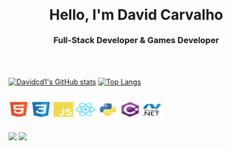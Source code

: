 <h1 align="center">Hello, I'm David Carvalho</h1>
<h3 align="center">Full-Stack Developer & Games Developer</h3>
</br></br>

[![Davidcd1's GitHub stats](https://github-readme-stats.vercel.app/api?username=Davidcd1&show_icons=true&theme=merko&rank_icon=github)](https://github.com/Davidcd1/github-readme-stats)
[![Top Langs](https://github-readme-stats.vercel.app/api/top-langs/?username=Davidcd1&layout=donut&theme=merko)](https://github.com/Davidcd1/github-readme-stats)
<div style="display: inline_block"><br>
  <img align="center" alt="Icon-HTML" height="30" width="40" src="https://raw.githubusercontent.com/devicons/devicon/master/icons/html5/html5-original.svg">
  <img align="center" alt="Icon-CSS" height="30" width="40" src="https://raw.githubusercontent.com/devicons/devicon/master/icons/css3/css3-original.svg">
  <img align="center" alt="Icon-Js" height="30" width="40" src="https://raw.githubusercontent.com/devicons/devicon/master/icons/javascript/javascript-plain.svg">
  <img align="center" alt="Icon-React" height="30" width="40" src="https://raw.githubusercontent.com/devicons/devicon/master/icons/react/react-original.svg">
  <img align="center" alt="Icon-Python" height="30" width="40" src="https://raw.githubusercontent.com/devicons/devicon/master/icons/python/python-original.svg">
  <img align="center" alt="Icon-Csharp" height="30" width="40" src="https://raw.githubusercontent.com/devicons/devicon/master/icons/csharp/csharp-original.svg">
  <img align="center" alt="Icon-Csharp" height="25" width="40" src="https://github.com/devicons/devicon/blob/master/icons/dot-net/dot-net-original-wordmark.svg">
</div>
  
  ##
 
<div> 
  <a href="https://www.youtube.com/@CodandoCalmo" target="_blank"><img src="https://img.shields.io/badge/YouTube-FF0000?style=for-the-badge&logo=youtube&logoColor=white" target="_blank"></a>
  <a href="https://www.linkedin.com/in/davidcd1/" target="_blank"><img src="https://img.shields.io/badge/-LinkedIn-%230077B5?style=for-the-badge&logo=linkedin&logoColor=white" target="_blank"></a> 
</div>
